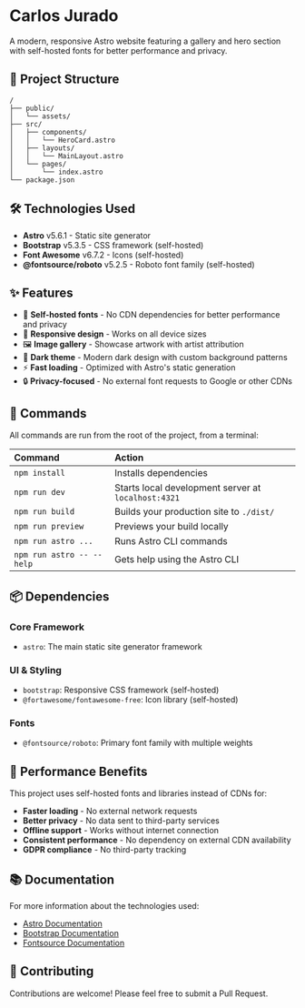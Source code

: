 # Carlos Jurado

A modern, responsive Astro website featuring a gallery and hero section with self-hosted fonts for better performance and privacy.

## 🚀 Project Structure

```text
/
├── public/
│   └── assets/
├── src/
│   ├── components/
│   │   └── HeroCard.astro
│   ├── layouts/
│   │   └── MainLayout.astro
│   └── pages/
│       └── index.astro
└── package.json
```

## 🛠️ Technologies Used

- **Astro** v5.6.1 - Static site generator
- **Bootstrap** v5.3.5 - CSS framework (self-hosted)
- **Font Awesome** v6.7.2 - Icons (self-hosted)
- **@fontsource/roboto** v5.2.5 - Roboto font family (self-hosted)

## ✨ Features

- 🎨 **Self-hosted fonts** - No CDN dependencies for better performance and privacy
- 📱 **Responsive design** - Works on all device sizes
- 🖼️ **Image gallery** - Showcase artwork with artist attribution
- 🌙 **Dark theme** - Modern dark design with custom background patterns
- ⚡ **Fast loading** - Optimized with Astro's static generation
- 🔒 **Privacy-focused** - No external font requests to Google or other CDNs

## 🧞 Commands

All commands are run from the root of the project, from a terminal:

| Command                   | Action                                           |
| :------------------------ | :----------------------------------------------- |
| `npm install`             | Installs dependencies                            |
| `npm run dev`             | Starts local development server at `localhost:4321` |
| `npm run build`           | Builds your production site to `./dist/`         |
| `npm run preview`         | Previews your build locally                      |
| `npm run astro ...`       | Runs Astro CLI commands                          |
| `npm run astro -- --help` | Gets help using the Astro CLI                    |

## 📦 Dependencies

### Core Framework
- `astro`: The main static site generator framework

### UI & Styling
- `bootstrap`: Responsive CSS framework (self-hosted)
- `@fortawesome/fontawesome-free`: Icon library (self-hosted)

### Fonts
- `@fontsource/roboto`: Primary font family with multiple weights

## 🎯 Performance Benefits

This project uses self-hosted fonts and libraries instead of CDNs for:
- **Faster loading** - No external network requests
- **Better privacy** - No data sent to third-party services
- **Offline support** - Works without internet connection
- **Consistent performance** - No dependency on external CDN availability
- **GDPR compliance** - No third-party tracking

## 📚 Documentation

For more information about the technologies used:
- [Astro Documentation](https://docs.astro.build)
- [Bootstrap Documentation](https://getbootstrap.com/docs/)
- [Fontsource Documentation](https://fontsource.org/)

## 🤝 Contributing

Contributions are welcome! Please feel free to submit a Pull Request.